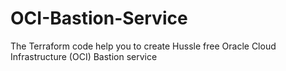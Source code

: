 # OCI-Bastion-Service
The Terraform code help you to create Hussle free Oracle Cloud Infrastructure (OCI) Bastion service
